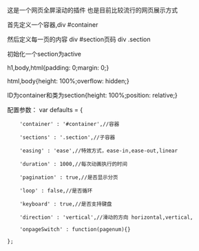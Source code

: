 这是一个网页全屏滚动的插件
也是目前比较流行的网页展示方式

首先定义一个容器,div #container

然后定义每一页的内容 div #section页码 div .section

初始化一个section为active

h1,body,html{padding: 0;margin: 0;}

html,body{height: 100%;overflow: hidden;}

ID为container和类为section{height: 100%;position: relative;}

配置参数：
var defaults = {

		'container' : '#container',//容器
		
		'sections' : '.section',//子容器
		
		'easing' : 'ease',//特效方式，ease-in,ease-out,linear
		
		'duration' : 1000,//每次动画执行的时间
		
		'pagination' : true,//是否显示分页
		
		'loop' : false,//是否循环
		
		'keyboard' : true,//是否支持键盘
		
		'direction' : 'vertical',//滑动的方向 horizontal,vertical,
		
		'onpageSwitch' : function(pagenum){}
		
	};
